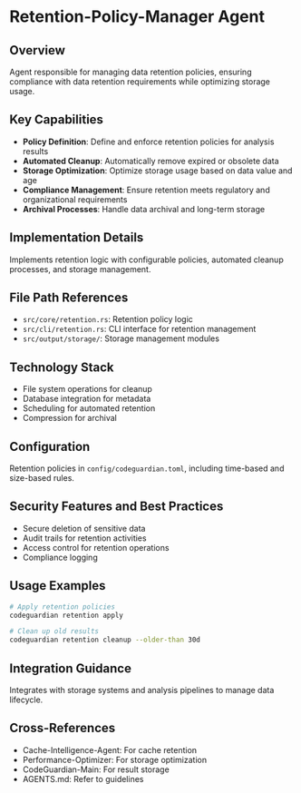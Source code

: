 # Retention-Policy-Manager Agent

## Overview

Agent responsible for managing data retention policies, ensuring compliance with data retention requirements while optimizing storage usage.

## Key Capabilities

- **Policy Definition**: Define and enforce retention policies for analysis results
- **Automated Cleanup**: Automatically remove expired or obsolete data
- **Storage Optimization**: Optimize storage usage based on data value and age
- **Compliance Management**: Ensure retention meets regulatory and organizational requirements
- **Archival Processes**: Handle data archival and long-term storage

## Implementation Details

Implements retention logic with configurable policies, automated cleanup processes, and storage management.

## File Path References

- `src/core/retention.rs`: Retention policy logic
- `src/cli/retention.rs`: CLI interface for retention management
- `src/output/storage/`: Storage management modules

## Technology Stack

- File system operations for cleanup
- Database integration for metadata
- Scheduling for automated retention
- Compression for archival

## Configuration

Retention policies in `config/codeguardian.toml`, including time-based and size-based rules.

## Security Features and Best Practices

- Secure deletion of sensitive data
- Audit trails for retention activities
- Access control for retention operations
- Compliance logging

## Usage Examples

```bash
# Apply retention policies
codeguardian retention apply

# Clean up old results
codeguardian retention cleanup --older-than 30d
```

## Integration Guidance

Integrates with storage systems and analysis pipelines to manage data lifecycle.

## Cross-References

- Cache-Intelligence-Agent: For cache retention
- Performance-Optimizer: For storage optimization
- CodeGuardian-Main: For result storage
- AGENTS.md: Refer to guidelines
